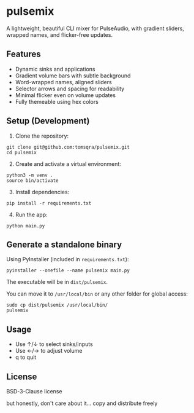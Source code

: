 # pulsemix

A lightweight, beautiful CLI mixer for PulseAudio, with gradient sliders, wrapped names, and flicker-free updates.

## Features

- Dynamic sinks and applications
- Gradient volume bars with subtle background
- Word-wrapped names, aligned sliders
- Selector arrows and spacing for readability
- Minimal flicker even on volume updates
- Fully themeable using hex colors

## Setup (Development)

1. Clone the repository:

```
git clone git@github.com:tomsqra/pulsemix.git
cd pulsemix
```

2. Create and activate a virtual environment:

```
python3 -m venv .
source bin/activate
```

3. Install dependencies:

```
pip install -r requirements.txt
```

4. Run the app:

```
python main.py
```

## Generate a standalone binary

Using PyInstaller (included in `requirements.txt`):

```
pyinstaller --onefile --name pulsemix main.py
```

The executable will be in `dist/pulsemix`.

You can move it to `/usr/local/bin` or any other folder for global access:

```
sudo cp dist/pulsemix /usr/local/bin/
pulsemix
```

## Usage

- Use ↑/↓ to select sinks/inputs
- Use ←/→ to adjust volume
- q to quit

## License

BSD-3-Clause license

but honestly, don't care about it... copy and distribute freely

